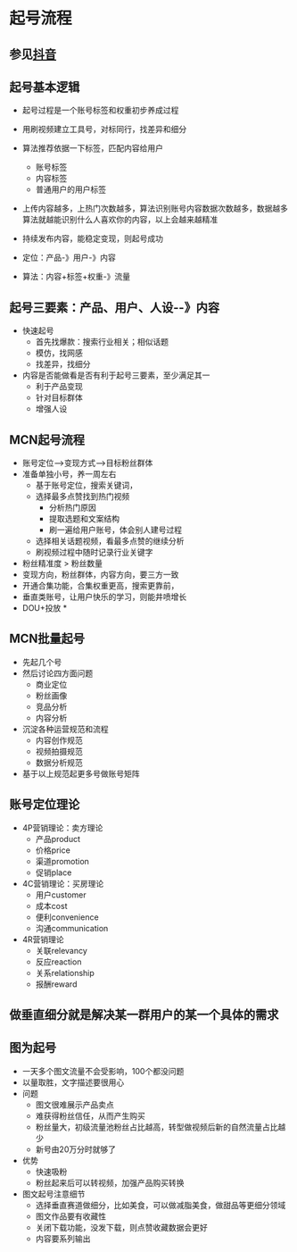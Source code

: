 # 起号流程

## 参见[抖音](https://www.douyin.com/user/MS4wLjABAAAA2_E66cECNaFoO_yltVdyhczm20LSimQ5M7ba_M_KzvM)

## 起号基本逻辑
* 起号过程是一个账号标签和权重初步养成过程

* 用刷视频建立工具号，对标同行，找差异和细分
* 算法推荐依据一下标签，匹配内容给用户
  * 账号标签
  * 内容标签
  * 普通用户的用户标签
* 上传内容越多，上热门次数越多，算法识别账号内容数据次数越多，数据越多算法就越能识别什么人喜欢你的内容，以上会越来越精准
* 持续发布内容，能稳定变现，则起号成功
* 定位：产品-》用户-》内容
* 算法：内容+标签+权重-》流量

## 起号三要素：产品、用户、人设--》内容
* 快速起号
  * 首先找爆款：搜索行业相关；相似话题
  * 模仿，找网感
  * 找差异，找细分
* 内容是否能做看是否有利于起号三要素，至少满足其一
  * 利于产品变现
  * 针对目标群体
  * 增强人设
 ## MCN起号流程
* 账号定位-->变现方式-->目标粉丝群体
* 准备单独小号，养一周左右
  * 基于账号定位，搜索关键词，
  * 选择最多点赞找到热门视频
    * 分析热门原因
    * 提取选题和文案结构
    * 刷一遍给用户账号，体会别人建号过程
  * 选择相关话题视频，看最多点赞的继续分析
  * 刷视频过程中随时记录行业关键字
* 粉丝精准度 > 粉丝数量 
* 变现方向，粉丝群体，内容方向，要三方一致
* 开通合集功能，合集权重更高，搜索更靠前，
* 垂直类账号，让用户快乐的学习，则能井喷增长
* DOU+投放
  * 
## MCN批量起号
* 先起几个号
* 然后讨论四方面问题
  * 商业定位
  * 粉丝画像
  * 竞品分析
  * 内容分析
* 沉淀各种运营规范和流程
  * 内容创作规范
  * 视频拍摄规范
  * 数据分析规范
* 基于以上规范起更多号做账号矩阵

## 账号定位理论
* 4P营销理论：卖方理论
  * 产品product
  * 价格price
  * 渠道promotion
  * 促销place
* 4C营销理论：买房理论
  * 用户customer
  * 成本cost
  * 便利convenience
  * 沟通communication
* 4R营销理论
  * 关联relevancy
  * 反应reaction
  * 关系relationship
  * 报酬reward

## 做垂直细分就是解决某一群用户的某一个具体的需求

## 图为起号
* 一天多个图文流量不会受影响，100个都没问题
* 以量取胜，文字描述要很用心
* 问题
  * 图文很难展示产品卖点
  * 难获得粉丝信任，从而产生购买
  * 粉丝量大，初级流量池粉丝占比越高，转型做视频后新的自然流量占比越少
  * 新号由20万分时就够了
* 优势
  * 快速吸粉
  * 粉丝起来后可以转视频，加强产品购买转换
* 图文起号注意细节
  * 选择垂直赛道做细分，比如美食，可以做减脂美食，做甜品等更细分领域
  * 图文作品要有收藏性
  * 关闭下载功能，没发下载，则点赞收藏数据会更好
  * 内容要系列输出
